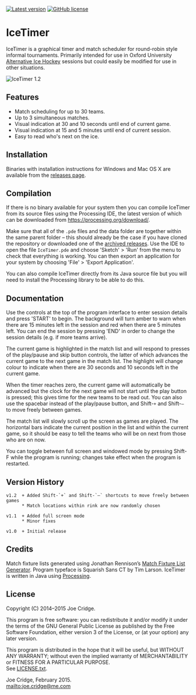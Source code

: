 [![Latest version](https://img.shields.io/badge/latest-v1.2-brightgreen.svg)](https://github.com/joecridge/IceTimer/releases/latest)
[![GitHub license](https://img.shields.io/badge/license-GPLv3-blue.svg)](https://raw.githubusercontent.com/joecridge/IceTimer/master/LICENSE.txt)

IceTimer
========

IceTimer is a graphical timer and match scheduler for round-robin style
informal tournaments. Primarily intended for use in Oxford University
[Alternative Ice Hockey](http://www.oxford-alts.org.uk/) sessions but could
easily be modified for use in other situations.

![IceTimer 1.2](https://cloud.githubusercontent.com/assets/11491479/8140676/b48eda30-1155-11e5-8531-8b88ca420bf7.png)


Features
--------

- Match scheduling for up to 30 teams.
- Up to 3 simultaneous matches.
- Visual indication at 30 and 10 seconds until end of current game.
- Visual indication at 15 and 5 minutes until end of current session.
- Easy to read who's next on the ice.


Installation
------------

Binaries with installation instructions for Windows and Mac OS X are
available from the [releases page](https://github.com/joecridge/IceTimer/releases).


Compilation
-----------

If there is no binary available for your system then you can compile IceTimer
from its source files using the Processing IDE, the latest version of which
can be downloaded from <https://processing.org/download/>.

Make sure that all of the `.pde` files and the data folder are together within
the same parent folder – this should already be the case if you have cloned
the repository or downloaded one of the [archived releases](https://github.com/joecridge/IceTimer/releases).
Use the IDE to open the file `IceTimer.pde` and choose 'Sketch' > 'Run' from
the menu to check that everything is working. You can then export an
application for your system by choosing 'File' > 'Export Application'.

You can also compile IceTimer directly from its Java source file but you will
need to install the Processing library to be able to do this.


Documentation
-------------

Use the controls at the top of the program interface to enter session details
and press 'START' to begin. The background will turn amber to warn when there
are 15 minutes left in the session and red when there are 5 minutes left. You
can end the session by pressing 'END' in order to change the session details
(e.g. if more teams arrive).

The current game is highlighted in the match list and will respond to presses
of the play/pause and skip button controls, the latter of which advances the
current game to the next game in the match list. The highlight will change
colour to indicate when there are 30 seconds and 10 seconds left in the
current game.

When the timer reaches zero, the current game will automatically be advanced
but the clock for the next game will not start until the play button is
pressed; this gives time for the new teams to be read out. You can also use
the spacebar instead of the play/pause button, and Shift-`+` and Shift-`–` to
move freely between games.

The match list will slowly scroll up the screen as games are played. The
horizontal bars indicate the current position in the list and within the
current game, so it should be easy to tell the teams who will be on next from
those who are on now.

You can toggle between full screen and windowed mode by pressing Shift-F while
the program is running; changes take effect when the program is restarted.


Version History
---------------

```
v1.2  + Added Shift-`+` and Shift-`–` shortcuts to move freely between games
      * Match locations within rink are now randomly chosen

v1.1  + Added full screen mode
      * Minor fixes

v1.0  + Initial release
```

Credits
-------

Match fixture lists generated using Jonathan Rennison’s [Match Fixture List
Generator](https://sourceforge.net/projects/matchgen/).
Program typeface is Squarish Sans CT by Tim Larson.
IceTimer is written in Java using [Processing](https://processing.org/).


License
-------

Copyright (C) 2014–2015 Joe Cridge.

This program is free software: you can redistribute it and/or modify it under
the terms of the GNU General Public License as published by the Free Software
Foundation, either version 3 of the License, or (at your option) any later
version.

This program is distributed in the hope that it will be useful, but WITHOUT
ANY WARRANTY; without even the implied warranty of MERCHANTABILITY or FITNESS
FOR A PARTICULAR PURPOSE.  
See [LICENSE.txt](https://github.com/joecridge/IceTimer/blob/master/LICENSE.txt).

Joe Cridge, February 2015.  
<mailto:joe.cridge@me.com>

